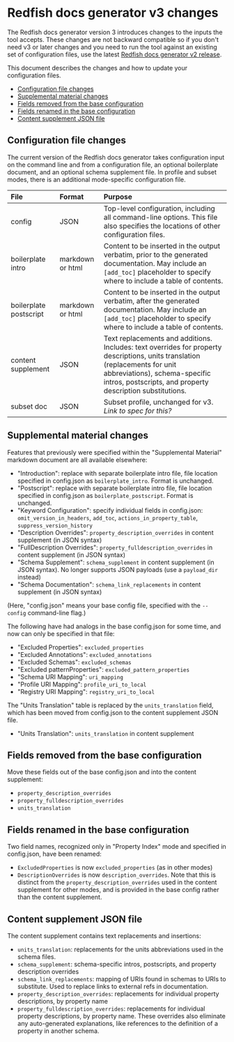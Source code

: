 # Redfish docs generator v3 changes

The Redfish docs generator version 3 introduces changes to the inputs the tool accepts. These changes are not backward compatible so if you don't need v3 or later changes and you need to run the tool against an existing set of configuration files, use the latest [Redfish docs generator v2 release](https://github.com/DMTF/Redfish-Tools/releases/tag/doc_gen_v2.0.0 "https://github.com/DMTF/Redfish-Tools/releases/tag/doc_gen_v2.0.0").

This document describes the changes and how to update your configuration files.

* [Configuration file changes](#configuration-file-changes)
* [Supplemental material changes](#supplementatl-material-changes)
* [Fields removed from the base configuration](#fields-removed-from-the-base-configuration)
* [Fields renamed in the base configuration](#fields-renamed-in-the-base-configuration)
* [Content supplement JSON file](#content-supplement-json-file)

## Configuration file changes

The current version of the Redfish docs generator takes configuration input on the command line and from a configuration file, an optional boilerplate document, and an optional schema supplement file. In profile and subset modes, there is an additional mode-specific configuration file.

| File             | Format     | Purpose                                                       |
| :--------------- | :--------- | :------------------------------------------------------------ |
| config           | JSON       | Top-level configuration, including all command-line options. This file also specifies the locations of other configuration  files. |
| boilerplate intro | markdown or html | Content to be inserted in the output verbatim, prior to the generated documentation. May include an `[add_toc]` placeholder to specify where to include a table of contents. |
| boilerplate postscript | markdown or html | Content to be inserted in the output verbatim, after the generated documentation. May include an `[add_toc]` placeholder to specify where to include a table of contents. |
| content supplement | JSON     | Text replacements and additions. Includes: text overrides for property descriptions, units translation (replacements for unit abbreviations), schema-specific intros, postscripts, and property description substitutions. |
| subset doc       | JSON       | Subset profile, unchanged for v3. _Link to spec for this?_         |

## Supplemental material changes

Features that previously were specified within the "Supplemental Material" markdown document are all available elsewhere:

 - "Introduction": replace with separate boilerplate intro file, file location specified in config.json as `boilerplate_intro`. Format is unchanged.
 - "Postscript": replace with separate boilerplate intro file, file location specified in config.json as `boilerplate_postscript`. Format is unchanged.
 - "Keyword Configuration": specify individual fields in config.json: `omit_version_in_headers`, `add_toc`, `actions_in_property_table`, `suppress_version_history`
 - "Description Overrides": `property_description_overrides` in content supplement (in JSON syntax)
 - "FullDescription Overrides": `property_fulldescription_overrides` in content supplement (in JSON syntax)
 - "Schema Supplement": `schema_supplement` in content supplement (in JSON syntax). No longer supports JSON payloads (use a `payload_dir` instead)
 - "Schema Documentation": `schema_link_replacements` in content supplement (in JSON syntax)

(Here, "config.json" means your base config file, specified with the `--config` command-line flag.)

The following have had analogs in the base config.json for some time, and now can only be specified in that file:

 - "Excluded Properties": `excluded_properties`
 - "Excluded Annotations": `excluded_annotations`
 - "Excluded Schemas": `excluded_schemas`
 - "Excluded patternProperties": `excluded_pattern_properties`
 - "Schema URI Mapping": `uri_mapping`
 - "Profile URI Mapping": `profile_uri_to_local`
 - "Registry URI Mapping": `registry_uri_to_local`

The "Units Translation" table is replaced by the `units_translation` field, which has been moved from config.json to the content supplement JSON file.

 - "Units Translation": `units_translation` in content supplement

## Fields removed from the base configuration

Move these fields out of the base config.json and into the content supplement:

 - `property_description_overrides`
 - `property_fulldescription_overrides`
 - `units_translation`

## Fields renamed in the base configuration

Two field names, recognized only in "Property Index" mode and specified in config.json, have been renamed:

 - `ExcludedProperties` is now `excluded_properties` (as in other modes)
 - `DescriptionOverrides` is now `description_overrides`. Note that this is distinct from the `property_description_overrides` used in the content supplement for other modes, and is provided in the base config rather than the content supplement.

## Content supplement JSON file

The content supplement contains text replacements and insertions:

 - `units_translation`: replacements for the units abbreviations used in the schema files.
 - `schema_supplement`: schema-specific intros, postscripts, and property description overrides
 - `schema_link_replacements`: mapping of URIs found in schemas to URIs to substitute. Used to replace links to external refs in documentation.
 - `property_description_overrides`: replacements for individual property descriptions, by property name
 - `property_fulldescription_overrides`: replacements for individual property descriptions, by property name. These overrides also eliminate any auto-generated explanations, like references to the definition of a property in another schema.
